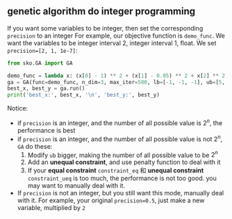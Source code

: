 
## genetic algorithm do integer programming

If you want some variables to be integer, then set the corresponding `precision` to an integer
For example, our objective function is `demo_func`. We want the variables to be integer interval 2, integer interval 1, float. We set `precision=[2, 1, 1e-7]`:
```python
from sko.GA import GA

demo_func = lambda x: (x[0] - 1) ** 2 + (x[1] - 0.05) ** 2 + x[2] ** 2
ga = GA(func=demo_func, n_dim=3, max_iter=500, lb=[-1, -1, -1], ub=[5, 1, 1], precision=[2, 1, 1e-7])
best_x, best_y = ga.run()
print('best_x:', best_x, '\n', 'best_y:', best_y)
```

Notice:
- if `precision` is an integer, and the number of all possible value is $2^n$, the performance is best
- if `precision` is an integer, and the number of all possible value is not $2^n$, `GA` do these:
    1. Modify `ub` bigger, making the number of all possible value to be $2^n$
    2. Add an **unequal constraint**, and use penalty function to deal with it
    3. If your **equal constraint** `constraint_eq` 和 **unequal constraint** `constraint_ueq` is too much, the performance is not too good. you may want to manually deal with it.
- If `precision` is not an integer, but you still want this mode, manually deal with it. For example, your original `precision=0.5`, just make a new variable, multiplied by `2`
